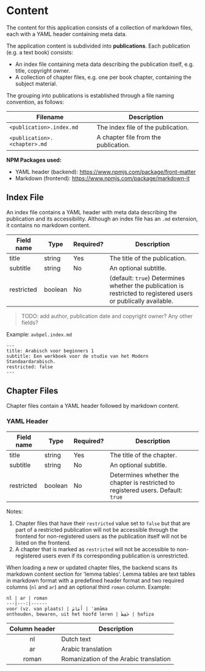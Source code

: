 # Content

The content for this application consists of a collection of markdown files, each with a YAML header containing meta data.

The application content is subdivided into **publications**. Each publication (e.g. a text book) consists:

- An index file containing meta data describing the publication itself, e.g. title, copyright owner.
- A collection of chapter files, e.g. one per book chapter, containing the subject material.

The grouping into publications is established through a file naming convention, as follows:

| Filename | Description |
| -------- | ----------- |
| `<publication>.index.md` | The index file of the publication. |
| `<publication>.<chapter>.md` | A chapter file from the publication. |

**NPM Packages used:**

- YAML header (backend): https://www.npmjs.com/package/front-matter
- Markdown (frontend): https://www.npmjs.com/package/markdown-it

## Index File

An index file contains a YAML header with meta data describing the publication and its accessibility. Although an index file has an `.md` extension, it contains no markdown content.

| Field name | Type | Required? | Description |
| ---------- | ---- | --------- | ----------- |
| title | string | Yes | The title of the publication. |
| subtitle | string | No | An optional subtitle. |
| restricted | boolean | No | (default: `true`) Determines whether the publication is restricted to registered users or publically available. |

> TODO: add author, publication date and copyright owner? Any other fields?

Example: `avbpel.index.md`

```
---
title: Arabisch voor beginners 1
subtitle: Een werkboek voor de studie van het Modern Standaardarabisch.
restricted: false
---
```

## Chapter Files

Chapter files contain a YAML header followed by markdown content.

### YAML Header

| Field name | Type | Required? | Description |
| ---------- | ---- | --------- | ----------- |
| title | string | Yes | The title of the chapter. |
| subtitle | string | No | An optional subtitle. |
| restricted | boolean | No | Determines whether the chapter is restricted to registered users. Default: `true` | 

Notes: 
1. Chapter files that have their `restricted` value set to `false` but that are part of a restricted publication will not be accessible through the frontend for non-registered users as the publication itself will not be listed on the frontend.
2. A chapter that is marked as `restricted` will not be accessible to non-registered users even if its corresponding publication is unrestricted.

When loading a new or updated chapter files, the backend scans its markdown content section for 'lemma tables'. Lemma tables are text tables in markdown format with a predefined header format and two required columns (`nl` and `ar`) and an optional third `roman` column. Example:

```
nl | ar | roman
---|---:|------
voor (vz. van plaats) | أَمَامَ | ʾamāma
onthouden, bewaren, uit het hoofd leren | حَفِظَ | ḥafiẓa
```

| Column header | Description |
| :-----------: | ----------- |
| nl | Dutch text |
| ar | Arabic translation |
| roman | Romanization of the Arabic translation |

